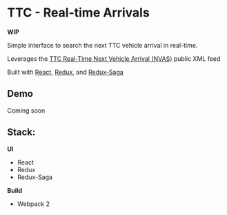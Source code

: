 # TTC - Real-time Arrivals

**WIP**

Simple interface to search the next TTC vehicle arrival in real-time.

Leverages the [TTC Real-Time Next Vehicle Arrival (NVAS)](https://www1.toronto.ca/wps/portal/contentonly?vgnextoid=4427790e6f21d210VgnVCM1000003dd60f89RCRD&vgnextchannel=1a66e03bb8d1e310VgnVCM10000071d60f89RCRD) public XML feed

Built with [React](https://facebook.github.io/react/), [Redux](http://redux.js.org/), and [Redux-Saga](https://redux-saga.js.org/)

## Demo
Coming soon

## Stack:
**UI**
* React
* Redux
* Redux-Saga

**Build**
* Webpack 2
